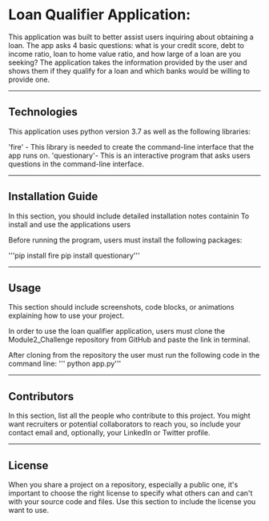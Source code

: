 # Loan Qualifier Application:

This application was built to better assist users inquiring about obtaining a loan. The app asks 4 basic questions: what is your credit score, debt to income ratio, loan to home value ratio, and how large of a loan are you seeking?  The application takes the information provided by the user and shows them if they qualify for a loan and which banks would be willing to provide one.  



---

## Technologies

This application uses python version 3.7 as well as the following libraries:

'fire' - This library is needed to create the command-line interface that the app runs on. 
'questionary'- This is an interactive program that asks users questions in the command-line interface.  

---

## Installation Guide

In this section, you should include detailed installation notes containin
To install and use the applications users 

Before running the program, users must install the following packages:

'''pip install fire
pip install questionary'''



---

## Usage

This section should include screenshots, code blocks, or animations explaining how to use your project.

In order to use the loan qualifier application, users must clone the Module2_Challenge repository from GitHub and paste the link in terminal. 

After cloning from the repository the user must run the following code in the command line:
''' python app.py'''


---

## Contributors

In this section, list all the people who contribute to this project. You might want recruiters or potential collaborators to reach you, so include your contact email and, optionally, your LinkedIn or Twitter profile.

---

## License

When you share a project on a repository, especially a public one, it's important to choose the right license to specify what others can and can't with your source code and files. Use this section to include the license you want to use.
